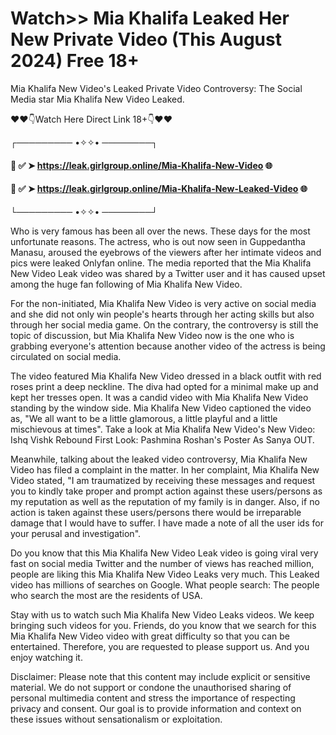 # Watch>> Mia Khalifa Leaked Her New Private Video (This August 2024) Free 18+
Mia Khalifa New Video's Leaked Private Video Controversy: The Social Media star Mia Khalifa New Video Leaked.

 

 ❤❤👇Watch Here Direct Link 18+👇❤❤



┌───────── •✧✧• ────────┐


 
#### 📌 ✅ ➤ https://leak.girlgroup.online/Mia-Khalifa-New-Video 🌐



#### 📌 ✅ ➤ https://leak.girlgroup.online/Mia-Khalifa-New-Leaked-Video 🌐



└───────── •✧✧• ────────┘

 

Who is very famous has been all over the news. These days for the most unfortunate reasons. The actress, who is out now seen in Guppedantha Manasu, aroused the eyebrows of the viewers after her intimate videos and pics were leaked Onlyfan online. The media reported that the Mia Khalifa New Video Leak video was shared by a Twitter user and it has caused upset among the huge fan following of Mia Khalifa New Video.



For the non-initiated, Mia Khalifa New Video is very active on social media and she did not only win people's hearts through her acting skills but also through her social media game. On the contrary, the controversy is still the topic of discussion, but Mia Khalifa New Video now is the one who is grabbing everyone's attention because another video of the actress is being circulated on social media.

 

The video featured Mia Khalifa New Video dressed in a black outfit with red roses print a deep neckline. The diva had opted for a minimal make up and kept her tresses open. It was a candid video with Mia Khalifa New Video standing by the window side. Mia Khalifa New Video captioned the video as, "We all want to be a little glamorous, a little playful and a little mischievous at times". Take a look at Mia Khalifa New Video's New Video: Ishq Vishk Rebound First Look: Pashmina Roshan's Poster As Sanya OUT.

 

Meanwhile, talking about the leaked video controversy, Mia Khalifa New Video has filed a complaint in the matter. In her complaint, Mia Khalifa New Video stated, "I am traumatized by receiving these messages and request you to kindly take proper and prompt action against these users/persons as my reputation as well as the reputation of my family is in danger. Also, if no action is taken against these users/persons there would be irreparable damage that I would have to suffer. I have made a note of all the user ids for your perusal and investigation".

 

Do you know that this Mia Khalifa New Video Leak video is going viral very fast on social media Twitter and the number of views has reached million, people are liking this Mia Khalifa New Video Leaks very much. This Leaked video has millions of searches on Google. What people search: The people who search the most are the residents of USA.



Stay with us to watch such Mia Khalifa New Video Leaks videos. We keep bringing such videos for you. Friends, do you know that we search for this Mia Khalifa New Video video with great difficulty so that you can be entertained. Therefore, you are requested to please support us. And you enjoy watching it.

 

Disclaimer: Please note that this content may include explicit or sensitive material. We do not support or condone the unauthorised sharing of personal multimedia content and stress the importance of respecting privacy and consent. Our goal is to provide information and context on these issues without sensationalism or exploitation.
